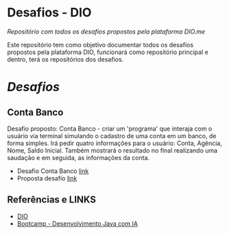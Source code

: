 # Desafios - DIO 

_Repositório com todos os desafios propostos pela plataforma DIO.me_

Este repositório tem como objetivo documentar todos os desafios propostos pela plataforma DIO, funcionará como repositório principal e dentro, terá os repositórios dos desafios.

# _Desafios_

## Conta Banco

Desafio proposto: Conta Banco - criar um 'programa' que interaja com o usuário via terminal simulando o cadastro de uma conta em um banco, de forma simples. Irá pedir quatro informações para o usuário: Conta, Agência, Nome, Saldo Inicial. Também mostrará o resultado no final realizando uma saudação e em seguida, as informações da conta. 
- Desafio Conta Banco [link](https://github.com/mtuliorodrigues/desafios-dio/tree/main/ContaBanco)
- Proposta desafio [link](https://github.com/digitalinnovationone/trilha-java-basico/tree/main/desafios/sintaxe)


## Referências e LINKS
 - [DIO](https://dio.me/)
 - [Bootcamp - Desenvolvimento Java com IA](https://web.dio.me/track/coding-future-gft-desenvolvimento-java-com-ia/)
